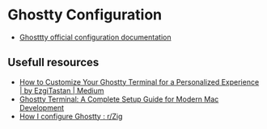 # Ghostty Configuration

- [Ghosttty official configuration documentation](https://ghostty.org/docs/config)

## Usefull resources

- [How to Customize Your Ghostty Terminal for a Personalized Experience | by EzgiTastan | Medium](https://medium.com/@ezgitastan/how-to-customize-your-ghostty-terminal-for-a-personalized-experience-4083d815e0a7)
- [Ghostty Terminal: A Complete Setup Guide for Modern Mac Development](https://www.bitdoze.com/ghostty-terminal/)
- [How I configure Ghostty : r/Zig](https://www.reddit.com/r/Zig/comments/1hod58j/how_i_configure_ghostty/)
